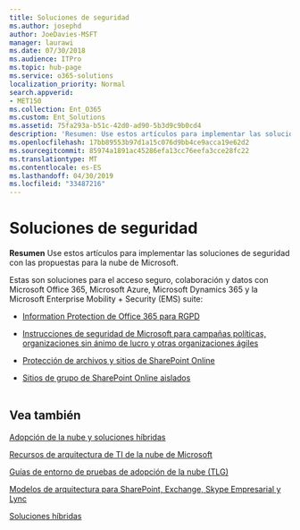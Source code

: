 ```yaml
---
title: Soluciones de seguridad
ms.author: josephd
author: JoeDavies-MSFT
manager: laurawi
ms.date: 07/30/2018
ms.audience: ITPro
ms.topic: hub-page
ms.service: o365-solutions
localization_priority: Normal
search.appverid:
- MET150
ms.collection: Ent_O365
ms.custom: Ent_Solutions
ms.assetid: 75fa293a-b51c-42d0-ad90-5b3d9c9b0cd4
description: 'Resumen: Use estos artículos para implementar las soluciones de seguridad con las propuestas para la nube de Microsoft.'
ms.openlocfilehash: 17bb89553b97d1a15c076d9bb4ce9acca19e62d2
ms.sourcegitcommit: 85974a1891ac45286efa13cc76eefa3cce28fc22
ms.translationtype: MT
ms.contentlocale: es-ES
ms.lasthandoff: 04/30/2019
ms.locfileid: "33487216"
---
```

# <a name="security-solutions"></a>Soluciones de seguridad

 **Resumen** Use estos artículos para implementar las soluciones de seguridad con las propuestas para la nube de Microsoft.
  
Estas son soluciones para el acceso seguro, colaboración y datos con Microsoft Office 365, Microsoft Azure, Microsoft Dynamics 365 y la Microsoft Enterprise Mobility + Security (EMS) suite:

- [Information Protection de Office 365 para RGPD](office-365-information-protection-for-gdpr.md)
  
- [Instrucciones de seguridad de Microsoft para campañas políticas, organizaciones sin ánimo de lucro y otras organizaciones ágiles](microsoft-security-guidance-for-political-campaigns-nonprofits-and-other-agile-o.md)
    
- [Protección de archivos y sitios de SharePoint Online](secure-sharepoint-online-sites-and-files.md)
    
- [Sitios de grupo de SharePoint Online aislados](isolated-sharepoint-online-team-sites.md)
<br/><br/>
    
## <a name="see-also"></a>Vea también

[Adopción de la nube y soluciones híbridas](cloud-adoption-and-hybrid-solutions.md)
  
[Recursos de arquitectura de TI de la nube de Microsoft](microsoft-cloud-it-architecture-resources.md)
  
[Guías de entorno de pruebas de adopción de la nube (TLG)](cloud-adoption-test-lab-guides-tlgs.md)
  
[Modelos de arquitectura para SharePoint, Exchange, Skype Empresarial y Lync](architectural-models-for-sharepoint-exchange-skype-for-business-and-lync.md)
  
[Soluciones híbridas](hybrid-solutions.md)


